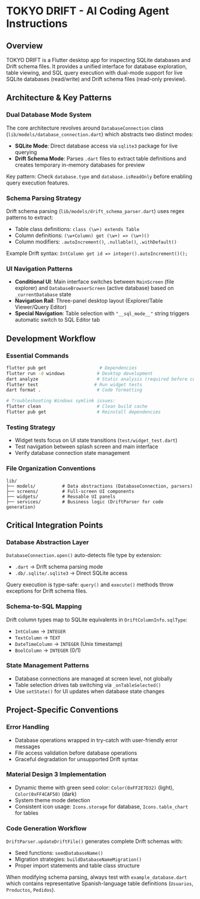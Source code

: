 # TOKYO DRIFT - AI Coding Agent Instructions

## Overview
TOKYO DRIFT is a Flutter desktop app for inspecting SQLite databases and Drift schema files. It provides a unified interface for database exploration, table viewing, and SQL query execution with dual-mode support for live SQLite databases (read/write) and Drift schema files (read-only preview).

## Architecture & Key Patterns

### Dual Database Mode System
The core architecture revolves around `DatabaseConnection` class (`lib/models/database_connection.dart`) which abstracts two distinct modes:
- **SQLite Mode**: Direct database access via `sqlite3` package for live querying
- **Drift Schema Mode**: Parses `.dart` files to extract table definitions and creates temporary in-memory databases for preview

Key pattern: Check `database.type` and `database.isReadOnly` before enabling query execution features.

### Schema Parsing Strategy
Drift schema parsing (`lib/models/drift_schema_parser.dart`) uses regex patterns to extract:
- Table class definitions: `class (\w+) extends Table`
- Column definitions: `(\w+Column) get (\w+) => (\w+)()`
- Column modifiers: `.autoIncrement()`, `.nullable()`, `.withDefault()`

Example Drift syntax: `IntColumn get id => integer().autoIncrement()();`

### UI Navigation Patterns
- **Conditional UI**: Main interface switches between `MainScreen` (file explorer) and `DatabaseBrowserScreen` (active database) based on `_currentDatabase` state
- **Navigation Rail**: Three-panel desktop layout (Explorer/Table Viewer/Query Editor)
- **Special Navigation**: Table selection with `"__sql_mode__"` string triggers automatic switch to SQL Editor tab

## Development Workflow

### Essential Commands
```bash
flutter pub get                    # Dependencies
flutter run -d windows            # Desktop development
dart analyze                      # Static analysis (required before commits)
flutter test                     # Run widget tests
dart format .                     # Code formatting

# Troubleshooting Windows symlink issues:
flutter clean                     # Clean build cache
flutter pub get                   # Reinstall dependencies
```

### Testing Strategy
- Widget tests focus on UI state transitions (`test/widget_test.dart`)
- Test navigation between splash screen and main interface
- Verify database connection state management

### File Organization Conventions
```
lib/
├── models/          # Data abstractions (DatabaseConnection, parsers)
├── screens/         # Full-screen UI components  
├── widgets/         # Reusable UI panels
├── services/        # Business logic (DriftParser for code generation)
```

## Critical Integration Points

### Database Abstraction Layer
`DatabaseConnection.open()` auto-detects file type by extension:
- `.dart` → Drift schema parsing mode
- `.db/.sqlite/.sqlite3` → Direct SQLite access

Query execution is type-safe: `query()` and `execute()` methods throw exceptions for Drift schema files.

### Schema-to-SQL Mapping
Drift column types map to SQLite equivalents in `DriftColumnInfo.sqlType`:
- `IntColumn` → `INTEGER`
- `TextColumn` → `TEXT`  
- `DateTimeColumn` → `INTEGER` (Unix timestamp)
- `BoolColumn` → `INTEGER` (0/1)

### State Management Patterns
- Database connections are managed at screen level, not globally
- Table selection drives tab switching via `_onTableSelected()`
- Use `setState()` for UI updates when database state changes

## Project-Specific Conventions

### Error Handling
- Database operations wrapped in try-catch with user-friendly error messages
- File access validation before database operations
- Graceful degradation for unsupported Drift syntax

### Material Design 3 Implementation
- Dynamic theme with green seed color: `Color(0xFF2E7D32)` (light), `Color(0xFF4CAF50)` (dark)
- System theme mode detection
- Consistent icon usage: `Icons.storage` for database, `Icons.table_chart` for tables

### Code Generation Workflow
`DriftParser.updateDriftFile()` generates complete Drift schemas with:
- Seed functions: `seedDatabaseName()`
- Migration strategies: `buildDatabaseNameMigration()`
- Proper import statements and table class structure

When modifying schema parsing, always test with `example_database.dart` which contains representative Spanish-language table definitions (`Usuarios`, `Productos`, `Pedidos`).